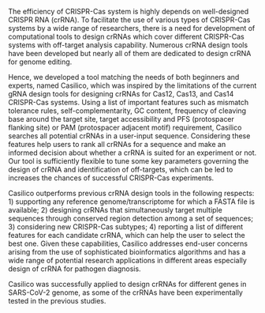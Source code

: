 The efficiency of CRISPR-Cas system is highly depends on well-designed CRISPR RNA (crRNA). To facilitate the use of various types of CRISPR-Cas systems by a wide range of researchers, there is a need for development of computational tools to design crRNAs which cover different CRISPR-Cas systems with off-target analysis capability. Numerous crRNA design tools have been developed but nearly all of them are dedicated to design crRNA for genome editing. 

Hence, we developed a tool matching the needs of both beginners and experts, named Casilico, which was inspired by the limitations of the current gRNA design tools for designing crRNAs for Cas12, Cas13, and Cas14 CRISPR-Cas systems. Using a list of important features such as mismatch tolerance rules, self-complementarity, GC content, frequency of cleaving base around the target site, target accessibility and PFS (protospacer flanking site) or PAM (protospacer adjacent motif) requirement, Casilico searches all potential crRNAs in a user-input sequence. Considering these features help users to rank all crRNAs for a sequence and make an informed decision about whether a crRNA is suited for an experiment or not. Our tool is sufficiently flexible to tune some key parameters governing the design of crRNA and identification of off-targets, which can be led to increases the chances of successful CRISPR-Cas experiments.

Casilico outperforms previous crRNA design tools in the following respects: 1) supporting any reference genome/transcriptome for which a FASTA file is available; 2) designing crRNAs that simultaneously target multiple sequences through conserved region detection among a set of sequences; 3) considering new CRISPR-Cas subtypes; 4) reporting a list of different features for each candidate crRNA, which can help the user to select the best one. Given these capabilities, Casilico addresses end-user concerns arising from the use of sophisticated bioinformatics algorithms and has a wide range of potential research applications in different areas especially design of crRNA for pathogen diagnosis. 

Casilico was successfully applied to design crRNAs for different genes in SARS-CoV-2 genome, as some of the crRNAs have been experimentally tested in the previous studies.

